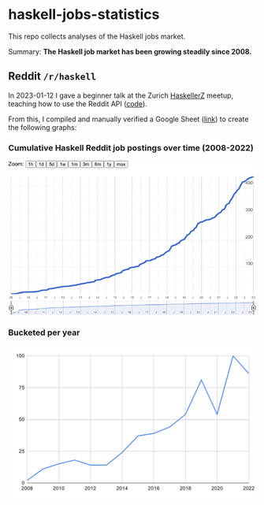 # haskell-jobs-statistics

This repo collects analyses of the Haskell jobs market.

Summary: **The Haskell job market has been growing steadily since 2008.**

## Reddit `/r/haskell`

In 2023-01-12 I gave a beginner talk at the Zurich [HaskellerZ](https://zfoh.ch/) meetup, teaching how to use the Reddit API ([code](https://github.com/nh2/haskell-reddit-jobs-counter)).

From this, I compiled and manually verified a Google Sheet ([link](https://docs.google.com/spreadsheets/d/1X8MDuYRcrTiYjdzq24aOhloo9tTwL0gqGWWYggvcW3s/edit?usp=sharing)) to create the following graphs:

### Cumulative Haskell Reddit job postings over time (2008-2022)

![reddit haskell 2008 to 2022 cumulative](charts/reddit-haskell-2008-to-2022-cumulative.png)

### Bucketed per year

![reddit haskell 2008 to 2022 bucketed](charts/reddit-haskell-2008-to-2022-bucketed.svg)
